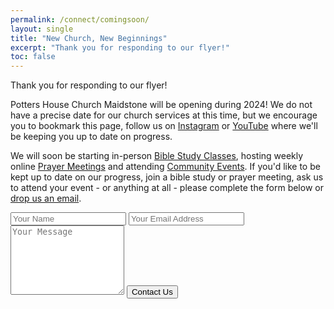 ```yaml
---
permalink: /connect/comingsoon/
layout: single
title: "New Church, New Beginnings"
excerpt: "Thank you for responding to our flyer!"
toc: false
---
```


Thank you for responding to our flyer!

Potters House Church Maidstone will be opening during 2024!  We do not have a precise date for our church services at this time, but we encourage you to bookmark this page, follow us on [Instagram](https://instagram.com/@phcmaidstone) or [YouTube](https://youtube.com/@phcmaidstone) where we'll be keeping you up to date on progress.

We will soon be starting in-person [Bible Study Classes](/bible-study/), hosting weekly online [Prayer Meetings](/events/) and attending [Community Events](/events/).  If you'd like to be kept up to date on our progress, join a bible study or prayer meeting, ask us to attend your event - or anything at all - please complete the form below or [drop us an email](mailto:hello@phcmaidstone.co.uk).

<form action="https://formsubmit.co/d0b913960039794263b90db897969cf3" method="POST">
  <input type="text" name="name" placeholder="Your Name" required>
  <input type="email" name="email" placeholder="Your Email Address" required>
  <textarea placeholder="Your Message" name="message" rows="7"></textarea>
  <button type="submit" class="btn btn--primary">Contact Us</button>
</form>
